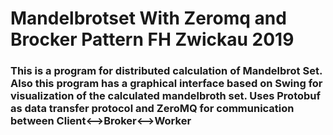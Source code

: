 # Mandelbrotset With Zeromq and Brocker Pattern FH Zwickau 2019
<h3>This is a program for distributed calculation of Mandelbrot Set. Also this 
program has a graphical interface based on Swing for visualization of the calculated mandelbroth set. 
Uses Protobuf as data transfer protocol and ZeroMQ for communication between Client<-->Broker<-->Worker</h3>
